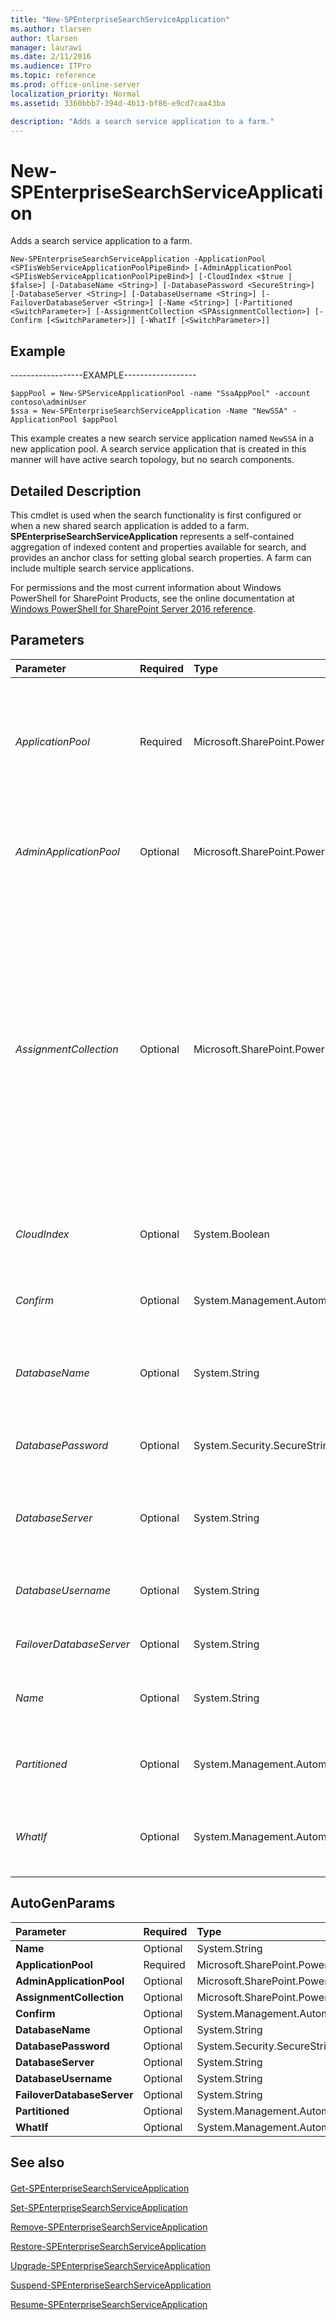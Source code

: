 ```yaml
---
title: "New-SPEnterpriseSearchServiceApplication"
ms.author: tlarsen
author: tlarsen
manager: laurawi
ms.date: 2/11/2016
ms.audience: ITPro
ms.topic: reference
ms.prod: office-online-server
localization_priority: Normal
ms.assetid: 3360bbb7-394d-4b13-bf86-e9cd7caa43ba

description: "Adds a search service application to a farm."
---
```


# New-SPEnterpriseSearchServiceApplication

Adds a search service application to a farm.
  
```
New-SPEnterpriseSearchServiceApplication -ApplicationPool <SPIisWebServiceApplicationPoolPipeBind> [-AdminApplicationPool <SPIisWebServiceApplicationPoolPipeBind>] [-CloudIndex <$true | $false>] [-DatabaseName <String>] [-DatabasePassword <SecureString>] [-DatabaseServer <String>] [-DatabaseUsername <String>] [-FailoverDatabaseServer <String>] [-Name <String>] [-Partitioned <SwitchParameter>] [-AssignmentCollection <SPAssignmentCollection>] [-Confirm [<SwitchParameter>]] [-WhatIf [<SwitchParameter>]]

```

## Example

------------------EXAMPLE------------------
  
```
$appPool = New-SPServiceApplicationPool -name "SsaAppPool" -account contoso\adminUser
$ssa = New-SPEnterpriseSearchServiceApplication -Name "NewSSA" -ApplicationPool $appPool
```

This example creates a new search service application named  `NewSSA` in a new application pool. A search service application that is created in this manner will have active search topology, but no search components. 
  
## Detailed Description

This cmdlet is used when the search functionality is first configured or when a new shared search application is added to a farm. **SPEnterpriseSearchServiceApplication** represents a self-contained aggregation of indexed content and properties available for search, and provides an anchor class for setting global search properties. A farm can include multiple search service applications. 
  
For permissions and the most current information about Windows PowerShell for SharePoint Products, see the online documentation at [Windows PowerShell for SharePoint Server 2016 reference](https://go.microsoft.com/fwlink/p/?LinkId=671715). 
  
## Parameters

|**Parameter**|**Required**|**Type**|**Description**|
|:-----|:-----|:-----|:-----|
| _ApplicationPool_ <br/> |Required  <br/> |Microsoft.SharePoint.PowerShell.SPIisWebServiceApplicationPoolPipeBind  <br/> |Specifies the IIS application pool to use for the new search application.  <br/> The type must be a valid GUID, in the form 12345678-90ab-cdef-1234-567890bcdefgh; a valid URL of a search application, in the form http://server_name; or an instance of a valid **SPIisWebServiceApplicationPool** object.  <br/> |
| _AdminApplicationPool_ <br/> |Optional  <br/> |Microsoft.SharePoint.PowerShell.SPIisWebServiceApplicationPoolPipeBind  <br/> |Specifies the application pool to be used with the SearchAdminWebServiceApplication that is associated with SearchServiceApplication. If not specified, **ApplicationPool** will be used.  <br/> |
| _AssignmentCollection_ <br/> |Optional  <br/> |Microsoft.SharePoint.PowerShell.SPAssignmentCollection  <br/> |Manages objects for the purpose of proper disposal. Use of objects, such as **SPWeb** or **SPSite**, can use large amounts of memory and use of these objects in Windows PowerShell scripts requires proper memory management. Using the **SPAssignment** object, you can assign objects to a variable and dispose of the objects after they are needed to free up memory. When **SPWeb**, **SPSite**, or **SPSiteAdministration** objects are used, the objects are automatically disposed of if an assignment collection or the **Global** parameter is not used.  <br/> > [!NOTE]> When the **Global** parameter is used, all objects are contained in the global store. If objects are not immediately used, or disposed of by using the **Stop-SPAssignment** command, an out-of-memory scenario can occur.           |
| _CloudIndex_ <br/> |Optional  <br/> |System.Boolean  <br/> |When **CloudIndex** is true, this becomes a cloud Search service application that crawls on premises content in a cloud hybrid search solution.  <br/> |
| _Confirm_ <br/> |Optional  <br/> |System.Management.Automation.SwitchParameter  <br/> |Prompts you for confirmation before executing the command. For more information, type the following command: **get-help about_commonparameters** <br/> |
| _DatabaseName_ <br/> |Optional  <br/> |System.String  <br/> |Specifies the name of the database to create for the new search application.  <br/> The type must be a valid name of a SQL Server database, for example, SearchAppDB1.  <br/> |
| _DatabasePassword_ <br/> |Optional  <br/> |System.Security.SecureString  <br/> |Specifies the password for the user ID that is used for accessing the search application database on SQL Server.  <br/> The type must be a valid password.  <br/> |
| _DatabaseServer_ <br/> |Optional  <br/> |System.String  <br/> |Specifies the name of the host server for the database specified in **DatabaseName**.  <br/> The type must be a valid SQL Server host name, for example, SQLServerHost1.  <br/> |
| _DatabaseUsername_ <br/> |Optional  <br/> |System.String  <br/> |Specifies the user ID to use for accessing the search application SQL Server database.  <br/> The type must be a valid user name, for example, SearchUserName1.  <br/> |
| _FailoverDatabaseServer_ <br/> |Optional  <br/> |System.String  <br/> |Specifies the name of the SQL server that hosts the mirror instances of search databases.  <br/> |
| _Name_ <br/> |Optional  <br/> |System.String  <br/> |Specifies the names of the new search application.  <br/> The type must be a valid name of a search application, for example, SearchApp1.  <br/> |
| _Partitioned_ <br/> |Optional  <br/> |System.Management.Automation.SwitchParameter  <br/> |Specifies that the search service application uses web-hosted mode. web-hosted mode segregates results for a given hosted subscription.  <br/> |
| _WhatIf_ <br/> |Optional  <br/> |System.Management.Automation.SwitchParameter  <br/> |Displays a message that describes the effect of the command instead of executing the command. For more information, type the following command: **get-help about_commonparameters** <br/> |
   
## AutoGenParams

|**Parameter**|**Required**|**Type**|**Description**|
|:-----|:-----|:-----|:-----|
|**Name** <br/> |Optional  <br/> |System.String  <br/> ||
|**ApplicationPool** <br/> |Required  <br/> |Microsoft.SharePoint.PowerShell.SPIisWebServiceApplicationPoolPipeBind  <br/> ||
|**AdminApplicationPool** <br/> |Optional  <br/> |Microsoft.SharePoint.PowerShell.SPIisWebServiceApplicationPoolPipeBind  <br/> ||
|**AssignmentCollection** <br/> |Optional  <br/> |Microsoft.SharePoint.PowerShell.SPAssignmentCollection  <br/> ||
|**Confirm** <br/> |Optional  <br/> |System.Management.Automation.SwitchParameter  <br/> ||
|**DatabaseName** <br/> |Optional  <br/> |System.String  <br/> ||
|**DatabasePassword** <br/> |Optional  <br/> |System.Security.SecureString  <br/> ||
|**DatabaseServer** <br/> |Optional  <br/> |System.String  <br/> ||
|**DatabaseUsername** <br/> |Optional  <br/> |System.String  <br/> ||
|**FailoverDatabaseServer** <br/> |Optional  <br/> |System.String  <br/> ||
|**Partitioned** <br/> |Optional  <br/> |System.Management.Automation.SwitchParameter  <br/> ||
|**WhatIf** <br/> |Optional  <br/> |System.Management.Automation.SwitchParameter  <br/> ||
   
## See also

#### 

[Get-SPEnterpriseSearchServiceApplication](get-spenterprisesearchserviceapplication.md)
  
[Set-SPEnterpriseSearchServiceApplication](set-spenterprisesearchserviceapplication.md)
  
[Remove-SPEnterpriseSearchServiceApplication](remove-spenterprisesearchserviceapplication.md)
  
[Restore-SPEnterpriseSearchServiceApplication](restore-spenterprisesearchserviceapplication.md)
  
[Upgrade-SPEnterpriseSearchServiceApplication](upgrade-spenterprisesearchserviceapplication.md)
  
[Suspend-SPEnterpriseSearchServiceApplication](suspend-spenterprisesearchserviceapplication.md)
  
[Resume-SPEnterpriseSearchServiceApplication](resume-spenterprisesearchserviceapplication.md)

